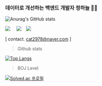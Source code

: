 ### 데이터로 개선하는 백엔드 개발자 정하늘 🙌🏻

![Anurag's GitHub stats](https://github-readme-stats.vercel.app/api?username=jeong-sky-1003&them=algolia&show_icons=true) 


<div>

<a href="https://sky-abraxas.tistory.com" target="_blank"><img src="https://img.shields.io/badge/tistory-9999FF?style=flat-square&logo=Bloglovin&logoColor=#9999FF"/></a>&nbsp;&nbsp;&nbsp;&nbsp;
<a href="https://www.instagram.com/jeong_sky_96/" target="_blank"><img src="https://img.shields.io/badge/instagram-00B3E0?style=flat-square&logo=instagram&logoColor=white"/></a>&nbsp;&nbsp;&nbsp;&nbsp;<a href="https://www.linkedin.com/in/하늘-정-494760130/" target="_blank"><img src="https://img.shields.io/badge/linkedin-0A66C2?style=flat-square&logo=linkedin&logoColor=white"/></a>


  
  

[ contact. cat2978@naver.com ]

</div>



> Github stats


[![Top Langs](https://github-readme-stats.vercel.app/api/top-langs/?username=jeong-sky-1003&layout=compact)](https://github.com/anuraghazra/github-readme-stats)


> BOJ Level


[![Solved.ac
프로필](http://mazassumnida.wtf/api/generate_badge?boj=cat2978)](https://solved.ac/cat2978)    



<!--
**Jeong-sky-1003/Jeong-sky-1003** is a ✨ _special_ ✨ repository because its `README.md` (this file) appears on your GitHub profile.

